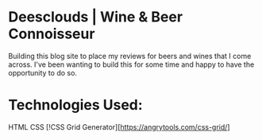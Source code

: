 # Deesclouds | Wine & Beer Connoisseur  

Building this blog site to place my reviews for beers and wines that I come across. 
I've been wanting to build this for some time and happy to have the opportunity to do so. 


# Technologies Used:
HTML
CSS
[!CSS Grid Generator][https://angrytools.com/css-grid/]

